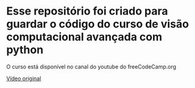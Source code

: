 <h1>Esse repositório foi criado para guardar o código do curso de visão computacional avançada com python </h1>

<p>O curso está disponível no canal do youtube do freeCodeCamp.org</p>

<a href="https://www.youtube.com/watch?v=01sAkU_NvOY" target="_blank">Vídeo original</a>